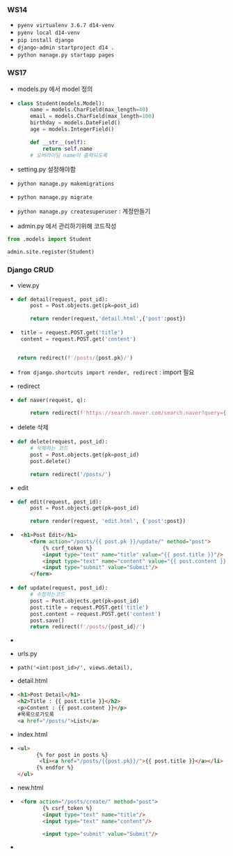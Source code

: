 ### WS14

* `pyenv virtualenv 3.6.7 d14-venv`
* `pyenv local d14-venv`
* `pip install django`
* `django-admin startproject d14 .`
* `python manage.py startapp pages`



### WS17

* models.py 에서 model 정의

* ```python
  class Student(models.Model):
      name = models.CharField(max_length=40)
      email = models.CharField(max_length=100)
      birthday = models.DateField()
      age = models.IntegerField()
      
      def __str__(self):
          return self.name
      # 오버라이딩 name이 출력되도록
  ```

* setting.py 설정해야함

* `python manage.py makemigrations`

* `python manage.py migrate`

* `python manage.py createsuperuser` : 계정만들기

* admin.py 에서 관리하기위해 코드작성

 ```python
from .models import Student

admin.site.register(Student)
 ```



### Django CRUD

* view.py

* ```python
  def detail(request, post_id):
      post = Post.objects.get(pk=post_id)
      
      return render(request,'detail.html',{'post':post})
  ```

* ```PYTHON
   title = request.POST.get('title')
   content = request.POST.get('content')
  
  
  return redirect(f'/posts/{post.pk}/')
  ```

* `from django.shortcuts import render, redirect` : import 필요

* redirect

* ```python
  def naver(request, q):
      
      return redirect(f'https://search.naver.com/search.naver?query={q}')
  ```

* delete 삭제

* ```python
  def delete(request, post_id):
      # 삭제하는 코드
      post = Post.objects.get(pk=post_id)
      post.delete()
      
      return redirect('/posts/')
  ```

* edit

* ```python
  def edit(request, post_id):
      post = Post.objects.get(pk=post_id)
      
      return render(request, 'edit.html', {'post':post})
  ```

* ```html
   <h1>Post Edit</h1>
      <form action="/posts/{{ post.pk }}/update/" method="post">
          {% csrf_token %}
          <input type="text" name="title" value="{{ post.title }}"/>
          <input type="text" name="content" value="{{ post.content }}"/>
          <input type="submit" value="Submit"/>
      </form>
  ```

* ```python
  def update(request, post_id):
      # 수정하는코드
      post = Post.objects.get(pk=post_id)
      post.title = request.POST.get('title')
      post.content = request.POST.get('content')
      post.save()
      return redirect(f'/posts/{post_id}/')
  ```

* 

  

* urls.py

* `path('<int:post_id>/', views.detail),`

  

* detail.html

* ```html
  <h1>Post Detail</h1>
  <h2>Title : {{ post.title }}</h2>
  <p>Content : {{ post.content }}</p>
  #목록으로가도록
  <a href="/posts/">List</a>
  ```

  

* index.html

* ```html
  <ul>
        {% for post in posts %}
         <li><a href="/posts/{{post.pk}}/">{{ post.title }}</a></li>
        {% endfor %}
  </ul>
  ```

  

* new.html

* ```html
   <form action="/posts/create/" method="post">
          {% csrf_token %}
          <input type="text" name="title"/>
          <input type="text" name="content"/>
  
          <input type="submit" value="Submit"/>
  ```

* 























